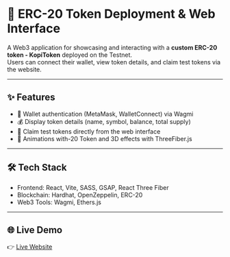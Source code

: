 # 🚀 ERC-20 Token Deployment & Web Interface

A Web3 application for showcasing and interacting with a **custom ERC-20 token - KopiToken** deployed on the Testnet.  
Users can connect their wallet, view token details, and claim test tokens via the website.

---

## ✨ Features
- 🔑 Wallet authentication (MetaMask, WalletConnect) via Wagmi  
- 💰 Display token details (name, symbol, balance, total supply)  
- 🎁 Claim test tokens directly from the web interface  
- 🎨 Animations with-20 Token and 3D effects with ThreeFiber.js

---

## 🛠️ Tech Stack
- Frontend: React, Vite, SASS, GSAP, React Three Fiber  
- Blockchain: Hardhat, OpenZeppelin, ERC-20  
- Web3 Tools: Wagmi, Ethers.js 

---

## 🌐 Live Demo
👉 [Live Website]([https://token-flax.vercel.app/])
